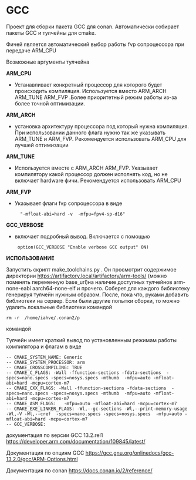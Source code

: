 # GCC

Проект для сборки пакета GCC для conan. 
Автоматически собирает пакеты GCC и тулчейны для cmake.

Фичей является автоматический выбор работы fvp сопроцессора при передаче ARM_CPU

Возможные аргументы тулчейна

**ARM_CPU**

- Устанавливает конкретный процессор для которого будет происходить компиляция. Используется вместо ARM_ARCH ARM_TUNE ARM_FVP .Более приоритетный режим работы из-за более точной оптимизации. 

**ARM_ARCH**
- установка архитектуру процессора под который нужна компиляция. При использовании данного флага нужно так же указывать ARM_TUNE и ARM_FVP. Рекомендуется использовать ARM_CPU для лучшей оптимизации

**ARM_TUNE**
- Используется вместе с ARM_ARCH ARM_FVP. Указывает компилятору какой процессор должен исполнять код, но не включает hardware фичи. Рекомендуется использовать ARM_CPU

**ARM_FVP**
- Указывает флаги fvp сопроцессора в виде 
    
        "-mfloat-abi=hard -v  -mfpu=fpv4-sp-d16"

**GCC_VERBOSE**
- включает подробный вывод. Включается с помощью
    
       option(GCC_VERBOSE "Enable verbose GCC output" ON)

**ИСПОЛЬЗОВАНИЕ**

Запустить скрипт make_toolchains.py . Он просмотрит содержимое директории https://artifactory.local/artifactory/arm-tools/ (можно поменять переменную base_url)на наличие доступных тулчейнов arm-none-eabi aarch64-none-elf и прочего. 
Соберет для каждого библиотеку генерируя тулчейн нужным образом. После, пока что, руками добавить библиотеки на сервер. Если были другие попытки сборки, то можно удалить локальные библиотеки командой
    
    rm -r  /home/iahve/.conan2/p
командой 

Тулчейн имеет краткий вывод по установленным режимам работы компилятора и флагам в виде

    -- CMAKE_SYSTEM_NAME: Generic
    -- CMAKE_SYSTEM_PROCESSOR: arm
    -- CMAKE_CROSSCOMPILING: TRUE
    -- CMAKE_C_FLAGS: -Wall -ffunction-sections -fdata-sections  -specs=nano.specs -specs=nosys.specs -mthumb  -mfpu=auto -mfloat-abi=hard -mcpu=cortex-m7
    -- CMAKE_CXX_FLAGS: -Wall -ffunction-sections -fdata-sections  -specs=nano.specs -specs=nosys.specs -mthumb  -mfpu=auto -mfloat-abi=hard -mcpu=cortex-m7
    -- CMAKE_ASM_FLAGS:   -mfpu=auto -mfloat-abi=hard -mcpu=cortex-m7
    -- CMAKE_EXE_LINKER_FLAGS: -Wl,--gc-sections -Wl,--print-memory-usage -Wl,-V -Wl,--cref  -specs=nano.specs -specs=nosys.specs  -mfpu=auto -mfloat-abi=hard -mcpu=cortex-m7
    -- GCC_VERBOSE:

документация по версии GCC 13.2.rel1 
https://developer.arm.com/documentation/109845/latest/

Документация по опциям GCC
https://gcc.gnu.org/onlinedocs/gcc-13.2.0/gcc/ARM-Options.html

Документация по conan
https://docs.conan.io/2/reference/
